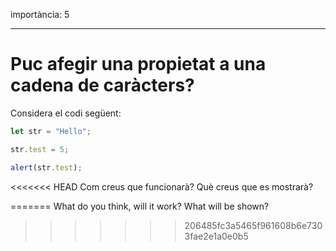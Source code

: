importància: 5

---

# Puc afegir una propietat a una cadena de caràcters?


Considera el codi següent:

```js
let str = "Hello";

str.test = 5;

alert(str.test);
```

<<<<<<< HEAD
Com creus que funcionarà? Què creus que es mostrarà?

=======
What do you think, will it work? What will be shown?
>>>>>>> 206485fc3a5465f961608b6e7303fae2e1a0e0b5

